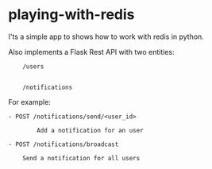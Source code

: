 # playing-with-redis

I'ts a simple app to shows how to work with redis in python.

Also implements a Flask Rest API with two entities:

        /users


        /notifications

For example:

    - POST /notifications/send/<user_id>

            Add a notification for an user

    - POST /notifications/broadcast

        Send a notification for all users
